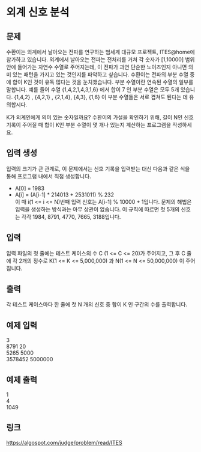 # 외계 신호 분석

## 문제

수환이는 외계에서 날아오는 전파를 연구하는 범세계 대규모 프로젝트, ITES@home에 참가하고 있습니다. 외계에서 날아오는 전파는 전처리를 거쳐 각 숫자가 [1,10000] 범위 안에 들어가는 자연수 수열로 주어지는데, 이 전파가 과연 단순한 노이즈인지 아니면 의미 있는 패턴을 가지고 있는 것인지를 파악하고 싶습니다. 수환이는 전파의 부분 수열 중에 합이 K인 것이 유독 많다는 것을 눈치챘습니다. 부분 수열이란 연속된 수열의 일부를 말합니다. 예를 들어 수열 {1,4,2,1,4,3,1,6} 에서 합이 7 인 부분 수열은 모두 5개 있습니다. {1,4,2} , {4,2,1} , {2,1,4}, {4,3}, {1,6} 이 부분 수열들은 서로 겹쳐도 된다는 데 유의합시다.

K가 외계인에게 의미 있는 숫자일까요? 수환이의 가설을 확인하기 위해, 길이 N인 신호 기록이 주어질 때 합이 K인 부분 수열이 몇 개나 있는지 계산하는 프로그램을 작성하세요.


## 입력 생성

입력의 크기가 큰 관계로, 이 문제에서는 신호 기록을 입력받는 대신 다음과 같은 식을 통해 프로그램 내에서 직접 생성합니다.

 - A[0] = 1983  
 - A[i] = (A[i-1] * 214013 + 2531011) % 232  
이 때 i(1 <= i <= N)번째 입력 신호는 A[i-1] % 10000 + 1입니다. 문제의 해법은 입력을 생성하는 방식과는 아무 상관이 없습니다. 이 규칙에 따르면 첫 5개의 신호는 각각 1984, 8791, 4770, 7665, 3188입니다.

## 입력

입력 파일의 첫 줄에는 테스트 케이스의 수 C (1 <= C <= 20)가 주어지고, 그 후 C 줄에 각 2개의 정수로 K(1 <= K <= 5,000,000) 과 N(1 <= N <= 50,000,000) 이 주어집니다.


## 출력

각 테스트 케이스마다 한 줄에 첫 N 개의 신호 중 합이 K 인 구간의 수를 출력합니다.


## 예제 입력

3  
8791 20  
5265 5000  
3578452 5000000  


## 예제 출력

1  
4  
1049 

## 링크
https://algospot.com/judge/problem/read/ITES
